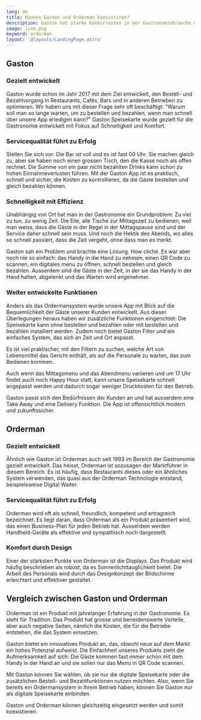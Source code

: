 ```yaml
---
lang: de
title: Können Gaston und Orderman koexistiren?
description: Gaston hat starke Konkurrenten in der Gastronomiebranche und einer davon ist das Ordermansystem, das in der Hotellerie und Gastronomie weit verbreitet ist. Daher werden in diesem Beitrag die wichtigsten Punkte, die beide Produkte bieten, definiert und verglichen. Die Differenzen und Gemeinsamkeiten werden ebenfalls zu analysieren sein.
image: icon.png
keyword: orderman
layout: '@layouts/LandingPage.astro'
---
```


## Gaston

### Gezielt entwickelt

Gaston wurde schon im Jahr 2017 mit dem Ziel entwickelt, den Bestell- und Bezahlvorgang in Restaurants, Cafés, Bars und in anderen Betrieben zu optimieren. Wir haben uns mit dieser Frage sehr oft beschäftigt: "Warum soll man so lange warten, um zu bestellen und bezahlen, wenn man schnell über unsere App erledigen kann?" Gaston Speisekarte wurde gezielt für die Gastronomie entwickelt mit Fokus auf Schnelligkeit und Komfort.

### Servicequalität führt zu Erfolg

Stellen Sie sich vor: Die Bar ist voll und es ist fast 00 Uhr. Sie machen gleich zu, aber sie haben noch einen grossen Tisch, den die Kasse noch als offen rechnet. Die Summe von ein paar nicht bezahlten Drinks kann schon zu hohen Einnahmeverlusten führen. Mit der Gaston App ist es praktisch, schnell und sicher, die Kosten zu kontrollieren, da die Gäste bestellen und gleich bezahlen können.

### Schnelligkeit mit Effizienz

Unabhängig von Ort hat man in der Gastronomie ein Grundproblem: Zu viel zu tun, zu wenig Zeit. Die Eile, alle Tische zur Mittagszeit zu bedienen, weil man weiss, dass die Gäste in der Regel in der Mittagspause sind und der Service daher schnell sein muss. Und noch die Hektik des Abends, wo alles so schnell passiert, dass die Zeit vergeht, ohne dass man es merkt.

Gaston sah ein Problem und brachte eine Lösung. How cliché. Es war aber noch nie so einfach: das Handy in die Hand zu nehmen, einen QR Code zu scannen, ein digitales menu zu öffnen, schnell bestellen und gleich bezahlen. Ausserdem sind die Gäste in der Zeit, in der sie das Handy in der Hand halten, abgelenkt und das Warten wird angenehmer.

### Weiter entwickelte Funktionen

Anders als das Ordermansystem wurde unsere App mit Blick auf die Bequemlichkeit der Gäste unserer Kunden entwickelt. Aus dieser Überlegungen heraus haben wir zusätzliche Funktionen eingerichtet: Die Speisekarte kann ohne bestellen und bezahlen oder mit bestellen und bezahlen installiert werden. Zudem noch bietet Gaston Filter und ein einfaches System, das sich an Zeit und Ort anpasst.

Es ist viel praktischer, mit den Filtern zu suchen, welche Art von Lebensmittel das Gericht enthält, als auf die Personale zu warten, das zum Bedienen kommen.

Auch wenn das Mittagsmenu und das Abendmenu variieren und um 17 Uhr findet auch noch Happy Hour statt, kann unsere Speisekarte schnell angepasst werden und dadurch sogar weniger Druckkosten für den Betrieb.

Gaston passt sich den Bedürfnissen der Kunden an und hat ausserdem eine Take Away und eine Delivery Funktion. Die App ist offensichtlich modern und zukunftssicher.

## Orderman

### Gezielt entwickelt

Ähnlich wie Gaston ist Orderman auch seit 1993 im Bereich der Gastronomie gezielt entwickelt. Das heisst, Orderman ist sozusagen der Marktführer in diesem Bereich. Es ist häufig, dass Restaurants dieses oder ein ähnliches System verwenden, das quasi aus der Orderman Technologie entstand, beispielsweise Digital Waiter.

### Servicequalität führt zu Erfolg

Orderman wird oft als schnell, freundlich, kompetent und ertragreich bezeichnet. Es liegt daran, dass Orderman als ein Produkt präsentiert wird, das einen Business-Plan für jeden Betrieb hat. Ausserdem werden Handheld-Geräte als effektive und sympathisch noch dargestellt.

### Komfort durch Design

Einer der stärksten Punkte von Orderman ist die Displays. Das Produkt wird häufig beschrieben als robust, da es Sonnenlichttauglichkeit bietet. Die Arbeit des Personals wird durch das Designkonzept der Bildschirme erleichtert und effektiver gestaltet.

## Vergleich zwischen Gaston und Orderman

Orderman ist ein Produkt mit jahrelanger Erfahrung in der Gastronomie. Es steht für Tradition. Das Produkt hat grosse und beneidenswerte Vorteile, aber auch negative Seiten, nämlich die Kosten, die für die Betriebe entstehen, die das System einsetzen.

Gaston bietet ein innovatives Produkt an, das, obwohl neue auf dem Markt ein hohes Potenzial aufweist. Die Einfachheit unseres Produkts zieht die Aufmerksamkeit auf sich: Die Gäste kommen fast immer schon mit dem Handy in der Hand an und sie sollen nur das Menu in QR Code scannen.

Mit Gaston können Sie wählen, ob sie nur die digitale Speisekarte oder die zusätzlichen Bestell- und Bezahlfunktionen nutzen möchten. Also, wenn Sie bereits ein Ordermansystem in Ihrem Betrieb haben, können Sie Gaston nur als digitale Speisekarte einbinden.

Gaston und Orderman können gleichzeitig eingesetzt werden und somit koexistieren.
